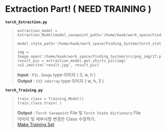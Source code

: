 # Extraction Part! ( NEED TRAINING )
__`torch_Extraction.py`__  
> ```
> extraction_model = Extraction_Model(model_savepoint_path='/home/kwak/work_space/Finding_System/torch_save.pt',
>                                     model_state_path='/home/kwak/work_space/Finding_System/torch_state_dict.pt')
>
> img = Image.open('/home/kwak/work_space/Finding_System/src/png_img/17.png').convert('RGB')
> result_pic = extraction_model.get_shirts_pic(img)
> cv2.imwrite('result.jpg', result_pic)
> ```
> __Input__ : `PIL.Image` type 이미지 ( 3, w, h )   
> __Output__ : `CV2 ndarray` type 이미지 ( w, h, 3 )   
   
__`torch_Training.py`__
> ```
> train_class = Training_Model()
> train_class.train( )
> ```
> __Output__ : `Torch Savepoint` File 및 `Torch State dictionary` File   
> 이미지 및 세부사항 변경은 Class 수정하기.   
> [Make Training Set](https://github.com/KwakBro/AI-ML/tree/master/COCO_Creator)
